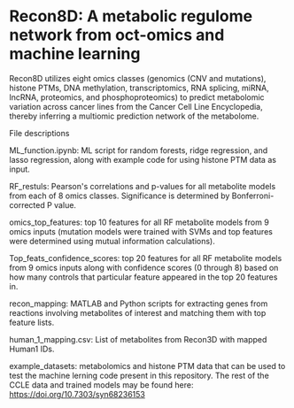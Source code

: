 # Recon8D: A metabolic regulome network from oct-omics and machine learning
Recon8D utilizes eight omics classes (genomics (CNV and mutations), histone PTMs, DNA methylation, transcriptomics, RNA splicing, miRNA, lncRNA, proteomics, and phosphoproteomics) to predict metabolomic variation across cancer lines from the Cancer Cell Line Encyclopedia, thereby inferring a multiomic prediction network of the metabolome. 

File descriptions

ML_function.ipynb: ML script for random forests, ridge regression, and lasso regression, along with example code for using histone PTM data as input. 

RF_restuls: Pearson's correlations and p-values for all metabolite models from each of 8 omics classes. Significance is determined by Bonferroni-corrected P value. 

omics_top_features: top 10 features for all RF metabolite models from 9 omics inputs (mutation models were trained with SVMs and top features were determined using mutual information calculations). 

Top_feats_confidence_scores: top 20 features for all RF metabolite models from 9 omics inputs along with confidence scores (0 through 8) based on how many controls that particular feature appeared in the top 20 features in.

recon_mapping: MATLAB and Python scripts for extracting genes from reactions involving metabolites of interest and matching them with top feature lists. 

human_1_mapping.csv: List of metabolites from Recon3D with mapped Human1 IDs. 

example_datasets: metabolomics and histone PTM data that can be used to test the machine lerning code present in this repository. The rest of the CCLE data and trained models may be found here: https://doi.org/10.7303/syn68236153
